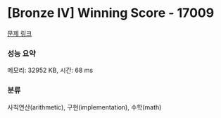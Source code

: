 # [Bronze IV] Winning Score - 17009 

[문제 링크](https://www.acmicpc.net/problem/17009) 

### 성능 요약

메모리: 32952 KB, 시간: 68 ms

### 분류

사칙연산(arithmetic), 구현(implementation), 수학(math)

